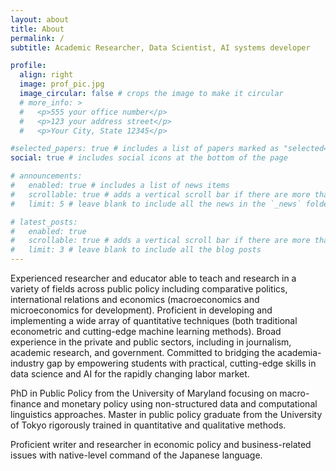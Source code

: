 ```yaml
---
layout: about
title: About
permalink: /
subtitle: Academic Researcher, Data Scientist, AI systems developer

profile:
  align: right
  image: prof_pic.jpg
  image_circular: false # crops the image to make it circular
  # more_info: >
  #   <p>555 your office number</p>
  #   <p>123 your address street</p>
  #   <p>Your City, State 12345</p>

#selected_papers: true # includes a list of papers marked as "selected={true}"
social: true # includes social icons at the bottom of the page

# announcements:
#   enabled: true # includes a list of news items
#   scrollable: true # adds a vertical scroll bar if there are more than 3 news items
#   limit: 5 # leave blank to include all the news in the `_news` folder

# latest_posts:
#   enabled: true
#   scrollable: true # adds a vertical scroll bar if there are more than 3 new posts items
#   limit: 3 # leave blank to include all the blog posts
---
```


Experienced researcher and educator able to teach and research in a variety of fields across public policy including comparative politics, international relations and economics (macroeconomics and microeconomics for development). Proficient in developing and implementing a wide array of quantitative techniques (both traditional econometric and cutting-edge machine learning methods). Broad experience in the private and public sectors, including in journalism, academic research, and government. Committed to bridging the academia-industry gap by empowering students with practical, cutting-edge skills in data science and AI for the rapidly changing labor market. 

PhD in Public Policy from the University of Maryland focusing on macro-finance and monetary policy using non-structured data and computational linguistics approaches. Master in public policy graduate from the University of Tokyo rigorously trained in quantitative and qualitative methods.

Proficient writer and researcher in economic policy and business-related issues with native-level command of the Japanese language. 